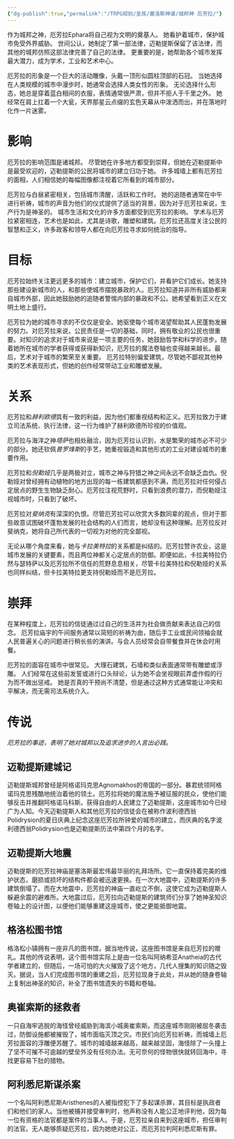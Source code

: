 ```yaml
---
{"dg-publish":true,"permalink":"/TRPG规则/圣炼/塞洛斯神谱/城邦神 厄芳拉/"}
---
```


作为城邦之神，厄芳拉Ephara将自己视为文明的奠基人。 她看护着城市，保护城市免受外界威胁。 世间公认，她制定了第一部法律，迈勒提斯保留了该法律，而其他的城邦仿照这部法律完善了自己的法律。 更重要的是，她帮助各个城市发挥最大潜力，成为学术，工业和艺术中心。  
  
厄芳拉的形象是一个巨大的活动雕像，头戴一顶形似圆柱顶部的石冠。 当她选择在人类规模的城市中漫步时，她通常会选择人类女性的形象。 无论选择什么形态，她总是穿着蓝白相间的衣服，表情通常很严肃，但并不拒人于千里之外。 她经常在肩上扛着一个大瓮，天界那星云点缀的玄色天幕从中泼洒而出，并在落地时化作一片迷雾。

# 影响
厄芳拉的影响范围是诸城邦。 尽管她在许多地方都受到崇拜，但她在迈勒提斯中是最受欢迎的，迈勒提斯的公民将城市的建立归功于她。 许多城墙上都有厄芳拉的面相，人们相信她的每幅图像都注视着它所看到的城市部分。  
  
厄芳拉与白昼紧密相关，包括城市清醒，活跃和工作时。 她的追随者通常在中午进行祈祷，城市的声音为他们的仪式提供了适当的背景，因为对于厄芳拉来说，生产行为是神圣的。 城市生活和文化的许多方面都受到厄芳拉的影响。 学术与厄芳拉紧密相连，艺术也是如此，尤其是诗歌，雕塑和建筑。厄芳拉还高度关注公民的智慧和正义，许多政客和领导人都在向厄芳拉寻求如何统治的指导。

# 目标
厄芳拉始终关注更远更多的城市：建立城市，保护它们，并看护它们成长。她支持那些建设新城市的人，和那些使城市摆脱暴政的人。厄芳拉知道并非所有威胁都来自城市外部，因此她鼓励她的追随者警惕内部的暴政和不公。她希望看到正义在文明土地上盛行。  
  
厄芳拉为她的城市寻求的不仅仅是安全。她驱使每个城市渴望帮助其人民蓬勃发展的努力。对厄芳拉来说，公民责任是一切的基础，同时，拥有敬业的公民也很重要。对知识的追求对于城市来说是一项主要的任务，她鼓励哲学和科学的进步。随着她所在城市的学者获得或获得新知识，厄芳拉的魔法卷轴也变得越来越长。最后，艺术对于城市的繁荣至关重要。 厄芳拉特别偏爱建筑，尽管她不鄙视其他种类的艺术表现形式，但她的创作经常带动工业和雕塑发展。

# 关系
厄芳拉和*赫利欧德*具有一致的利益，因为他们都重视结构和正义。厄芳拉致力于建立司法系统、执行法律，这一行为维护了赫利欧德所珍视的价值观。  

厄芳拉与海洋之神*塔萨*也相处融洽，因为厄芳拉认识到，水是繁荣的城市必不可少的部分。她还钦佩*普罗烽斯*的手艺，她重视锻造和其他形式的工业对建设城市的重要作用。  

厄芳拉和*倪勒娅*几乎是两极对立，城市之神与狩猎之神之间永远不会缺乏血仇。倪勒娅对曾经拥有动植物的地方出现的每一栋建筑都感到不满，而厄芳拉对任何侵占定居点的野生生物缺乏耐心。厄芳拉注视荒野时，只看到浪费的潜力，而倪勒娅注视城市时，只看到了破坏。  

厄芳拉对*斐纳克*有深深的仇恨。尽管厄芳拉可以欣赏大多数同辈的观点，但对于那些故意试图破坏蓬勃发展的社会结构的人们而言，她却没有这种理解。厄芳拉反对斐纳克，她将自己所代表的一切视为对他的完全鄙视。  

无论从哪个角度来看，她与*卡拉美特拉*的关系都是纠结的。厄芳拉赞许农业，这是城市发展的关键要素，而且两位神都关心定居点的防御。即便如此，卡拉美特拉仍然与瑟特萨以及厄芳拉所不信任的荒野息息相关，尽管卡拉美特拉和倪勒娅的关系也同样纠结，但卡拉美特拉更支持倪勒娅而不是厄芳拉。

# 崇拜
在某种程度上，厄芳拉的信徒通过过自己的生活并为社会做贡献来表达自己的信念。 厄芳拉庙宇的午间服务通常以简短的祈祷为由，随后手工业或民间领袖会就人民普遍关心的问题进行稍长些的演讲。与会人员经常会自带餐食并在休会时用餐。  
  
厄芳拉的面容在城市中很常见。 大理石建筑，石墙和类似表面通常带有雕塑或浮雕。 人们经常在这些前发誓或进行口头辩论，认为她不会坐视眼前弄虚作假的行为而不做出惩戒。 她是否真的干预尚不清楚，但是通过这种方式通常能让冲突和平解决，而无需司法系统介入。

# 传说
_厄芳拉的事迹，表明了她对城邦以及追求进步的人言出必践。_  
## 迈勒提斯建城记
迈勒提斯城邦曾经是阿格诺玛克思Agnomakhos的帝国的一部分。暴君统领阿格诺玛克思残酷地统治着他的领土。厄芳拉将她的魔法施予被征服的民众，使他们能够反击并推翻阿格诺马科斯。获得自由的人民建立了迈勒提斯，这座城市如今已经广为人知。今天迈勒提斯人和其他厄芳拉的信徒会在被称作波利德西翁Polidrysion的夏日庆典上纪念这座厄芳拉所钟爱的城市的建立，而庆典的名字波利德西翁Polidrysion也是迈勒提斯历法中第四个月的名字。  
  
## 迈勒提斯大地震
迈勒提斯的厄芳拉神庙是塞洛斯最宏伟最华丽的礼拜场所。它一直保持着完美的维护状态，磨损或损坏的结构件都会被迅速更换。在一次大地震中，迈勒提斯的许多建筑倒塌了。而在大地震中，厄芳拉的神庙一直屹立不倒，这使它成为迈勒提斯人躲避余震的避难所。大地震过后，厄芳拉向迈勒提斯的建筑师们分享了她神圣知识卷轴上的设计图，以便他们能够重建这座城市，使之更能抵御地震。  
  
## 格洛松图书馆
格洛松小镇拥有一座非凡的图书馆，据当地传说，这座图书馆是来自厄芳拉的赠礼。其他的传说表明，这个图书馆实际上是由一位名叫阿纳希亚Anatheia的古代学者建立的，但随后，一场可怕的大火摧毁了这个地方，几代人搜集的知识随之毁灭。据说，当人们完成图书馆的重建之后，厄芳拉现身于此处，并从她的随身卷轴上复制出神圣的知识，补全了图书馆遗失的书籍和卷轴。  
  
## 奥崔索斯的拯救者
一只自海牢逃脱的海怪曾经威胁到海滨小城奥崔索斯。而这座城市刚刚被屈冬袭击过，防御设施都被摧毁了，城市面临灭顶之灾。市民们向厄芳拉祈祷，而城墙上厄芳拉面容的浮雕便苏醒了。城市的城墙越来越高，越来越坚固，海怪除了一头撞上了坚不可摧不可逾越的壁垒外没有任何办法。无可奈何的怪物很快就转回海中，寻找更容易下肚的猎物。  
  
## 阿利悉尼斯谋杀案
一个名叫阿利悉尼斯Aristhenes的人被指控犯下了多起谋杀罪，其目标是执政者们和他们的家人。当他被捕并接受审判时，他声称没有人能公正地评判他，因为每一位有资格的法官都是案件的当事人。于是，厄芳拉亲自来到这座城市，担任审判的法官。无人能够质疑厄芳拉，因为她绝对公正，而厄芳拉判阿利悉尼斯有罪。